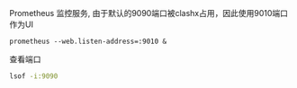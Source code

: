 Prometheus 监控服务, 由于默认的9090端口被clashx占用，因此使用9010端口作为UI
```
prometheus --web.listen-address=:9010 &
```
查看端口
```bash
lsof -i:9090
```